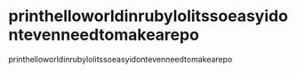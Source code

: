 # printhelloworldinrubylolitssoeasyidontevenneedtomakearepo
printhelloworldinrubylolitssoeasyidontevenneedtomakearepo
